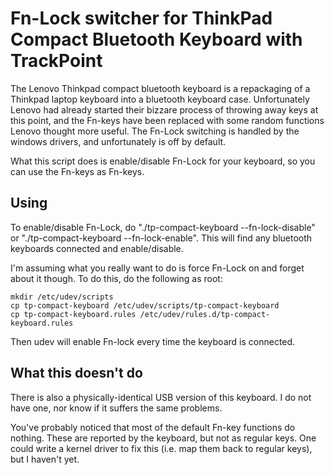 Fn-Lock switcher for ThinkPad Compact Bluetooth Keyboard with TrackPoint
========================================================================

The Lenovo Thinkpad compact bluetooth keyboard is a repackaging of a Thinkpad
laptop keyboard into a bluetooth keyboard case. Unfortunately Lenovo had
already started their bizzare process of throwing away keys at this point, and
the Fn-keys have been replaced with some random functions Lenovo thought more
useful. The Fn-Lock switching is handled by the windows drivers, and
unfortunately is off by default.

What this script does is enable/disable Fn-Lock for your keyboard, so you can
use the Fn-keys as Fn-keys.

Using
-----

To enable/disable Fn-Lock, do "./tp-compact-keyboard --fn-lock-disable" or
"./tp-compact-keyboard --fn-lock-enable". This will find any bluetooth
keyboards connected and enable/disable. 

I'm assuming what you really want to do is force Fn-Lock on and forget about it
though. To do this, do the following as root:

    mkdir /etc/udev/scripts
    cp tp-compact-keyboard /etc/udev/scripts/tp-compact-keyboard
    cp tp-compact-keyboard.rules /etc/udev/rules.d/tp-compact-keyboard.rules

Then udev will enable Fn-lock every time the keyboard is connected.

What this doesn't do
--------------------

There is also a physically-identical USB version of this keyboard. I do not
have one, nor know if it suffers the same problems.

You've probably noticed that most of the default Fn-key functions do nothing.
These are reported by the keyboard, but not as regular keys. One could write a
kernel driver to fix this (i.e. map them back to regular keys), but I haven't
yet.
